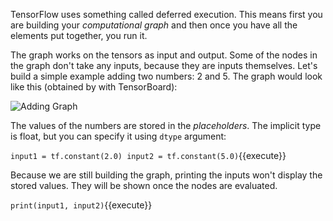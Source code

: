 TensorFlow uses something called deferred execution. This means first you are building your *computational graph* and then once you have all the elements put together, you run it.

The graph works on the tensors as input and output. Some of the nodes in the graph don't take any inputs, because they are inputs themselves. Let's build a simple example adding two numbers: 2 and 5. The graph would look like this (obtained by with TensorBoard):

<img src="basiafusinska/courses/tensorflow-getting-started/tensorflow-core/assets/add-graph.png" alt="Adding Graph">

The values of the numbers are stored in the *placeholders*. The implicit type is float, but you can specify it using `dtype` argument:

`input1 = tf.constant(2.0)
input2 = tf.constant(5.0)`{{execute}}

Because we are still building the graph, printing the inputs won't display the stored values. They will be shown once the nodes are evaluated.

`print(input1, input2)`{{execute}}

